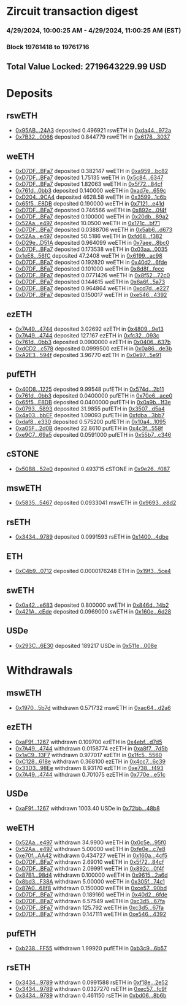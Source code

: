 # Zircuit transaction digest
### 4/29/2024, 10:00:25 AM - 4/29/2024, 11:00:25 AM (EST)
### Block 19761418 to 19761716

## Total Value Locked: 2719643229.99 USD

# Deposits
## rswETH
- [0x95AB...24A3](https://etherscan.io/address/0x95AB50d4e4434cafdf94Fe7DE64A4145193224A3) deposited 0.496921 rswETH in [0xda44...972a](https://etherscan.io/tx/0x95AB50d4e4434cafdf94Fe7DE64A4145193224A3)
- [0x7B32...0066](https://etherscan.io/address/0x7B320D57b11D8690c2B49e9CE20b1fD5582b0066) deposited 0.844779 rswETH in [0x6178...3037](https://etherscan.io/tx/0x7B320D57b11D8690c2B49e9CE20b1fD5582b0066)
## weETH
- [0xD7DF...BFa7](https://etherscan.io/address/0xD7DF7E085214743530afF339aFC420c7c720BFa7) deposited 0.382147 weETH in [0xa959...bc82](https://etherscan.io/tx/0xD7DF7E085214743530afF339aFC420c7c720BFa7)
- [0xD7DF...BFa7](https://etherscan.io/address/0xD7DF7E085214743530afF339aFC420c7c720BFa7) deposited 1.75135 weETH in [0x5c84...6347](https://etherscan.io/tx/0xD7DF7E085214743530afF339aFC420c7c720BFa7)
- [0xD7DF...BFa7](https://etherscan.io/address/0xD7DF7E085214743530afF339aFC420c7c720BFa7) deposited 1.82063 weETH in [0x5f72...84cf](https://etherscan.io/tx/0xD7DF7E085214743530afF339aFC420c7c720BFa7)
- [0x761d...0bb3](https://etherscan.io/address/0x761d056e5170Cb4187B1a70ac10Bb2Ed7Edf0bb3) deposited 0.140000 weETH in [0xad7e...659c](https://etherscan.io/tx/0x761d056e5170Cb4187B1a70ac10Bb2Ed7Edf0bb3)
- [0xD204...9CA4](https://etherscan.io/address/0xD204c163F5419097BAE203998903280A61ED9CA4) deposited 4628.58 weETH in [0x3599...1c6b](https://etherscan.io/tx/0xD204c163F5419097BAE203998903280A61ED9CA4)
- [0x65f5...E8DB](https://etherscan.io/address/0x65f5BbdA59FE7567FBCdC79256b91d322C75E8DB) deposited 0.190000 weETH in [0x7121...e41d](https://etherscan.io/tx/0x65f5BbdA59FE7567FBCdC79256b91d322C75E8DB)
- [0xD7DF...BFa7](https://etherscan.io/address/0xD7DF7E085214743530afF339aFC420c7c720BFa7) deposited 0.746566 weETH in [0x892c...0f4f](https://etherscan.io/tx/0xD7DF7E085214743530afF339aFC420c7c720BFa7)
- [0xD7DF...BFa7](https://etherscan.io/address/0xD7DF7E085214743530afF339aFC420c7c720BFa7) deposited 0.100000 weETH in [0x20db...89a2](https://etherscan.io/tx/0xD7DF7E085214743530afF339aFC420c7c720BFa7)
- [0x52Aa...e497](https://etherscan.io/address/0x52Aa899454998Be5b000Ad077a46Bbe360F4e497) deposited 10.0500 weETH in [0x171c...bf71](https://etherscan.io/tx/0x52Aa899454998Be5b000Ad077a46Bbe360F4e497)
- [0xD7DF...BFa7](https://etherscan.io/address/0xD7DF7E085214743530afF339aFC420c7c720BFa7) deposited 0.0388706 weETH in [0x5ab6...d673](https://etherscan.io/tx/0xD7DF7E085214743530afF339aFC420c7c720BFa7)
- [0x52Aa...e497](https://etherscan.io/address/0x52Aa899454998Be5b000Ad077a46Bbe360F4e497) deposited 50.5186 weETH in [0xfd68...f382](https://etherscan.io/tx/0x52Aa899454998Be5b000Ad077a46Bbe360F4e497)
- [0xD29e...D51A](https://etherscan.io/address/0xD29e50069f4575C8a754254abE74E0b086e0D51A) deposited 0.964099 weETH in [0x7aee...8bc0](https://etherscan.io/tx/0xD29e50069f4575C8a754254abE74E0b086e0D51A)
- [0xD7DF...BFa7](https://etherscan.io/address/0xD7DF7E085214743530afF339aFC420c7c720BFa7) deposited 0.173538 weETH in [0x03aa...0035](https://etherscan.io/tx/0xD7DF7E085214743530afF339aFC420c7c720BFa7)
- [0x1eE8...56fC](https://etherscan.io/address/0x1eE81A15108866B0AA70aa76445559c49a9556fC) deposited 47.2408 weETH in [0x6199...ac98](https://etherscan.io/tx/0x1eE81A15108866B0AA70aa76445559c49a9556fC)
- [0xD7DF...BFa7](https://etherscan.io/address/0xD7DF7E085214743530afF339aFC420c7c720BFa7) deposited 0.192820 weETH in [0x40d2...6fde](https://etherscan.io/tx/0xD7DF7E085214743530afF339aFC420c7c720BFa7)
- [0xD7DF...BFa7](https://etherscan.io/address/0xD7DF7E085214743530afF339aFC420c7c720BFa7) deposited 0.101000 weETH in [0x8d8f...fecc](https://etherscan.io/tx/0xD7DF7E085214743530afF339aFC420c7c720BFa7)
- [0xD7DF...BFa7](https://etherscan.io/address/0xD7DF7E085214743530afF339aFC420c7c720BFa7) deposited 0.0771426 weETH in [0x8f52...72c0](https://etherscan.io/tx/0xD7DF7E085214743530afF339aFC420c7c720BFa7)
- [0xD7DF...BFa7](https://etherscan.io/address/0xD7DF7E085214743530afF339aFC420c7c720BFa7) deposited 0.144615 weETH in [0x6a6f...5a73](https://etherscan.io/tx/0xD7DF7E085214743530afF339aFC420c7c720BFa7)
- [0xD7DF...BFa7](https://etherscan.io/address/0xD7DF7E085214743530afF339aFC420c7c720BFa7) deposited 0.964864 weETH in [0xcd7d...e227](https://etherscan.io/tx/0xD7DF7E085214743530afF339aFC420c7c720BFa7)
- [0xD7DF...BFa7](https://etherscan.io/address/0xD7DF7E085214743530afF339aFC420c7c720BFa7) deposited 0.150017 weETH in [0xe546...4392](https://etherscan.io/tx/0xD7DF7E085214743530afF339aFC420c7c720BFa7)
## ezETH
- [0x7A49...4744](https://etherscan.io/address/0x7A493Be5c2ce014cD049Bf178a1ac0Db1B434744) deposited 3.02692 ezETH in [0x4809...9e13](https://etherscan.io/tx/0x7A493Be5c2ce014cD049Bf178a1ac0Db1B434744)
- [0x7A49...4744](https://etherscan.io/address/0x7A493Be5c2ce014cD049Bf178a1ac0Db1B434744) deposited 127.167 ezETH in [0xfc32...093c](https://etherscan.io/tx/0x7A493Be5c2ce014cD049Bf178a1ac0Db1B434744)
- [0x761d...0bb3](https://etherscan.io/address/0x761d056e5170Cb4187B1a70ac10Bb2Ed7Edf0bb3) deposited 0.0900000 ezETH in [0x0406...637b](https://etherscan.io/tx/0x761d056e5170Cb4187B1a70ac10Bb2Ed7Edf0bb3)
- [0xdCD2...c578](https://etherscan.io/address/0xdCD219C85863FC8eEcd8b743FaaBFc6de234c578) deposited 0.0999500 ezETH in [0x0a86...de3b](https://etherscan.io/tx/0xdCD219C85863FC8eEcd8b743FaaBFc6de234c578)
- [0xA2E3...594f](https://etherscan.io/address/0xA2E3d4DA66C646731Db0e854eE38889CBF74594f) deposited 3.96770 ezETH in [0x0e97...5e91](https://etherscan.io/tx/0xA2E3d4DA66C646731Db0e854eE38889CBF74594f)
## pufETH
- [0x40D8...1225](https://etherscan.io/address/0x40D80168B6663700B6AE55d71a8c2Cf61d0C1225) deposited 9.99548 pufETH in [0x574d...2b11](https://etherscan.io/tx/0x40D80168B6663700B6AE55d71a8c2Cf61d0C1225)
- [0x761d...0bb3](https://etherscan.io/address/0x761d056e5170Cb4187B1a70ac10Bb2Ed7Edf0bb3) deposited 0.0400000 pufETH in [0x70e6...ace0](https://etherscan.io/tx/0x761d056e5170Cb4187B1a70ac10Bb2Ed7Edf0bb3)
- [0x65f5...E8DB](https://etherscan.io/address/0x65f5BbdA59FE7567FBCdC79256b91d322C75E8DB) deposited 0.0400000 pufETH in [0x0a9b...1f3e](https://etherscan.io/tx/0x65f5BbdA59FE7567FBCdC79256b91d322C75E8DB)
- [0x0793...5893](https://etherscan.io/address/0x07930c93DCd3425b9ebD67765e28a0bbdb0D5893) deposited 31.9855 pufETH in [0x3507...d5a4](https://etherscan.io/tx/0x07930c93DCd3425b9ebD67765e28a0bbdb0D5893)
- [0x4a03...bbEF](https://etherscan.io/address/0x4a03935275702D122A23eA69C9e45e5D2265bbEF) deposited 1.09093 pufETH in [0xfdba...3bb7](https://etherscan.io/tx/0x4a03935275702D122A23eA69C9e45e5D2265bbEF)
- [0xdaf8...e330](https://etherscan.io/address/0xdaf8b06E2F3D5699e066e6e3248f4830430Be330) deposited 0.575200 pufETH in [0x10a4...1095](https://etherscan.io/tx/0xdaf8b06E2F3D5699e066e6e3248f4830430Be330)
- [0xa05F...2d0B](https://etherscan.io/address/0xa05FFBCD0EEcdAa6C3Eaae1AF4f0536ED20d2d0B) deposited 22.8610 pufETH in [0x4c3f...558f](https://etherscan.io/tx/0xa05FFBCD0EEcdAa6C3Eaae1AF4f0536ED20d2d0B)
- [0xe9C7...69a5](https://etherscan.io/address/0xe9C777F017A169b22F76358A47021f040b7E69a5) deposited 0.0591000 pufETH in [0x55b7...c346](https://etherscan.io/tx/0xe9C777F017A169b22F76358A47021f040b7E69a5)
## cSTONE
- [0x50B8...52e0](https://etherscan.io/address/0x50B86f9213EBBd1F224Da66ab9F6529e958852e0) deposited 0.493715 cSTONE in [0x9e26...f087](https://etherscan.io/tx/0x50B86f9213EBBd1F224Da66ab9F6529e958852e0)
## mswETH
- [0x5835...5467](https://etherscan.io/address/0x583593dc0782f54569c1638668F5CCF04BC15467) deposited 0.0933041 mswETH in [0x9693...e8d2](https://etherscan.io/tx/0x583593dc0782f54569c1638668F5CCF04BC15467)
## rsETH
- [0x3434...9789](https://etherscan.io/address/0x34349c5569e7B846c3558961552D2202760A9789) deposited 0.0991593 rsETH in [0x1400...4dbe](https://etherscan.io/tx/0x34349c5569e7B846c3558961552D2202760A9789)
## ETH
- [0xC4b9...0712](https://etherscan.io/address/0xC4b9049EfD8B64f8CBDbC1b7946e72E67A970712) deposited 0.0000176248 ETH in [0x19f3...5ce4](https://etherscan.io/tx/0xC4b9049EfD8B64f8CBDbC1b7946e72E67A970712)
## swETH
- [0x0a42...e683](https://etherscan.io/address/0x0a425FE69bdFB326F7113044A17ffa98061be683) deposited 0.800000 swETH in [0x846d...14b2](https://etherscan.io/tx/0x0a425FE69bdFB326F7113044A17ffa98061be683)
- [0x421A...cEde](https://etherscan.io/address/0x421A8A0C6388FaA1550E2636538d8d7605a8cEde) deposited 0.0969000 swETH in [0x160e...6d28](https://etherscan.io/tx/0x421A8A0C6388FaA1550E2636538d8d7605a8cEde)
## USDe
- [0x293C...6E30](https://etherscan.io/address/0x293C6937D8D82e05B01335F7B33FBA0c8e256E30) deposited 189217 USDe in [0x511e...008e](https://etherscan.io/tx/0x293C6937D8D82e05B01335F7B33FBA0c8e256E30)
# Withdrawals
## mswETH
- [0x1970...5b7d](https://etherscan.io/address/0x197008a1D3e26A97A19f46C121482969cEF95b7d) withdrawn 0.571732 mswETH in [0xac64...d2a6](https://etherscan.io/tx/0x197008a1D3e26A97A19f46C121482969cEF95b7d)
## ezETH
- [0xaF9f...1267](https://etherscan.io/address/0xaF9fA6E461630Ad39772ab7C7D2D692BAA041267) withdrawn 0.109700 ezETH in [0x4ebf...d7d5](https://etherscan.io/tx/0xaF9fA6E461630Ad39772ab7C7D2D692BAA041267)
- [0x7A49...4744](https://etherscan.io/address/0x7A493Be5c2ce014cD049Bf178a1ac0Db1B434744) withdrawn 0.0158774 ezETH in [0xa8f7...7d5b](https://etherscan.io/tx/0x7A493Be5c2ce014cD049Bf178a1ac0Db1B434744)
- [0x1aC9...13F7](https://etherscan.io/address/0x1aC9F57386e697953bea28fce4Dc727274B713F7) withdrawn 0.977017 ezETH in [0x1fc5...5560](https://etherscan.io/tx/0x1aC9F57386e697953bea28fce4Dc727274B713F7)
- [0xC128...618e](https://etherscan.io/address/0xC1285f20277e268596796a5124eD2B8470c4618e) withdrawn 0.368100 ezETH in [0x4cc7...6c39](https://etherscan.io/tx/0xC1285f20277e268596796a5124eD2B8470c4618e)
- [0x33D3...98Ee](https://etherscan.io/address/0x33D33A02F590864C1AD3fD6d83395AEd5BAe98Ee) withdrawn 8.93170 ezETH in [0xe738...f493](https://etherscan.io/tx/0x33D33A02F590864C1AD3fD6d83395AEd5BAe98Ee)
- [0x7A49...4744](https://etherscan.io/address/0x7A493Be5c2ce014cD049Bf178a1ac0Db1B434744) withdrawn 0.701075 ezETH in [0x770e...e51c](https://etherscan.io/tx/0x7A493Be5c2ce014cD049Bf178a1ac0Db1B434744)
## USDe
- [0xaF9f...1267](https://etherscan.io/address/0xaF9fA6E461630Ad39772ab7C7D2D692BAA041267) withdrawn 1003.40 USDe in [0x72bb...48b8](https://etherscan.io/tx/0xaF9fA6E461630Ad39772ab7C7D2D692BAA041267)
## weETH
- [0x52Aa...e497](https://etherscan.io/address/0x52Aa899454998Be5b000Ad077a46Bbe360F4e497) withdrawn 34.9900 weETH in [0x0c5e...95f0](https://etherscan.io/tx/0x52Aa899454998Be5b000Ad077a46Bbe360F4e497)
- [0x52Aa...e497](https://etherscan.io/address/0x52Aa899454998Be5b000Ad077a46Bbe360F4e497) withdrawn 5.00000 weETH in [0xfe0e...c7e8](https://etherscan.io/tx/0x52Aa899454998Be5b000Ad077a46Bbe360F4e497)
- [0xe70f...AA42](https://etherscan.io/address/0xe70f3d66D4345b2B0ddECb0a94F78E6c17f3AA42) withdrawn 0.434727 weETH in [0x160a...4cf5](https://etherscan.io/tx/0xe70f3d66D4345b2B0ddECb0a94F78E6c17f3AA42)
- [0xD7DF...BFa7](https://etherscan.io/address/0xD7DF7E085214743530afF339aFC420c7c720BFa7) withdrawn 2.69010 weETH in [0x5f72...84cf](https://etherscan.io/tx/0xD7DF7E085214743530afF339aFC420c7c720BFa7)
- [0xD7DF...BFa7](https://etherscan.io/address/0xD7DF7E085214743530afF339aFC420c7c720BFa7) withdrawn 2.09991 weETH in [0x892c...0f4f](https://etherscan.io/tx/0xD7DF7E085214743530afF339aFC420c7c720BFa7)
- [0x87B1...98d4](https://etherscan.io/address/0x87B1A8A232d1CB6F2ae5C156651d21816e1898d4) withdrawn 0.100000 weETH in [0x9615...2a6d](https://etherscan.io/tx/0x87B1A8A232d1CB6F2ae5C156651d21816e1898d4)
- [0x8bd3...F38A](https://etherscan.io/address/0x8bd34458A8322284032cFbc20C1292d0E8e3F38A) withdrawn 5.00000 weETH in [0x305f...74c1](https://etherscan.io/tx/0x8bd34458A8322284032cFbc20C1292d0E8e3F38A)
- [0x87A0...68f8](https://etherscan.io/address/0x87A0737387da833d05D0a4d25889E6E482bA68f8) withdrawn 0.150000 weETH in [0xce57...90bd](https://etherscan.io/tx/0x87A0737387da833d05D0a4d25889E6E482bA68f8)
- [0xD7DF...BFa7](https://etherscan.io/address/0xD7DF7E085214743530afF339aFC420c7c720BFa7) withdrawn 0.189160 weETH in [0x40d2...6fde](https://etherscan.io/tx/0xD7DF7E085214743530afF339aFC420c7c720BFa7)
- [0xD7DF...BFa7](https://etherscan.io/address/0xD7DF7E085214743530afF339aFC420c7c720BFa7) withdrawn 6.57549 weETH in [0xc3d5...67fa](https://etherscan.io/tx/0xD7DF7E085214743530afF339aFC420c7c720BFa7)
- [0xD7DF...BFa7](https://etherscan.io/address/0xD7DF7E085214743530afF339aFC420c7c720BFa7) withdrawn 125.792 weETH in [0xc3d5...67fa](https://etherscan.io/tx/0xD7DF7E085214743530afF339aFC420c7c720BFa7)
- [0xD7DF...BFa7](https://etherscan.io/address/0xD7DF7E085214743530afF339aFC420c7c720BFa7) withdrawn 0.147111 weETH in [0xe546...4392](https://etherscan.io/tx/0xD7DF7E085214743530afF339aFC420c7c720BFa7)
## pufETH
- [0xb238...FF55](https://etherscan.io/address/0xb238f3dd1999911F765999c4198040BAaB3bFF55) withdrawn 1.99920 pufETH in [0xb3c9...6b57](https://etherscan.io/tx/0xb238f3dd1999911F765999c4198040BAaB3bFF55)
## rsETH
- [0x3434...9789](https://etherscan.io/address/0x34349c5569e7B846c3558961552D2202760A9789) withdrawn 0.0991588 rsETH in [0xf18e...2e52](https://etherscan.io/tx/0x34349c5569e7B846c3558961552D2202760A9789)
- [0x3434...9789](https://etherscan.io/address/0x34349c5569e7B846c3558961552D2202760A9789) withdrawn 0.0327270 rsETH in [0xec57...fc9f](https://etherscan.io/tx/0x34349c5569e7B846c3558961552D2202760A9789)
- [0x3434...9789](https://etherscan.io/address/0x34349c5569e7B846c3558961552D2202760A9789) withdrawn 0.461150 rsETH in [0xbd06...8b6b](https://etherscan.io/tx/0x34349c5569e7B846c3558961552D2202760A9789)
